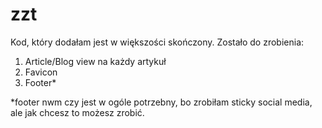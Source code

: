 # zzt
Kod, który dodałam jest w większości skończony. Zostało do zrobienia:
1. Article/Blog view na każdy artykuł
2. Favicon
3. Footer*

*footer nwm czy jest w ogóle potrzebny, bo zrobiłam sticky social media, 
ale jak chcesz to możesz zrobić.
